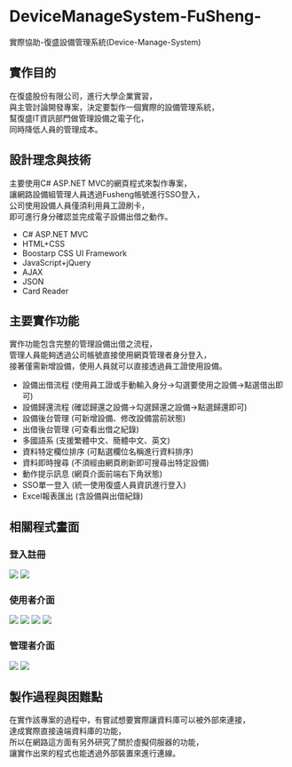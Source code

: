 # DeviceManageSystem-FuSheng-
實際協助-復盛設備管理系統(Device-Manage-System)

## 實作目的
在復盛股份有限公司，進行大學企業實習，<br>
與主管討論開發專案，決定要製作一個實際的設備管理系統，<br>
幫復盛IT資訊部門做管理設備之電子化，<br>
同時降低人員的管理成本。

## 設計理念與技術
主要使用C# ASP.NET MVC的網頁程式來製作專案，<br>
讓網路設備組管理人員透過Fusheng帳號進行SSO登入，<br>
公司使用設備人員僅須利用員工證刷卡，<br>
即可進行身分確認並完成電子設備出借之動作。
- C# ASP.NET MVC
- HTML+CSS
- Boostarp CSS UI Framework
- JavaScript+jQuery
- AJAX
- JSON
- Card Reader

## 主要實作功能
實作功能包含完整的管理設備出借之流程，<br>
管理人員能夠透過公司帳號直接使用網頁管理者身分登入，<br>
接著僅需新增設備，使用人員就可以直接透過員工證使用設備。<br>
- 設備出借流程 (使用員工證或手動輸入身分->勾選要使用之設備->點選借出即可)
- 設備歸還流程 (確認歸還之設備->勾選歸還之設備->點選歸還即可)
- 設備後台管理 (可新增設備、修改設備當前狀態)
- 出借後台管理 (可查看出借之紀錄)
- 多國語系 (支援繁體中文、簡體中文、英文)
- 資料特定欄位排序 (可點選欄位名稱進行資料排序)
- 資料即時搜尋 (不須經由網頁刷新即可搜尋出特定設備)
- 動作提示訊息 (網頁介面前端右下角狀態)
- SSO單一登入 (統一使用復盛人員資訊進行登入)
- Excel報表匯出 (含設備與出借紀錄)

## 相關程式畫面
### 登入註冊<br>
<img src="https://github.com/lfre84216/BookBorrowSystem/blob/main/7.png">
<img src="https://github.com/lfre84216/BookBorrowSystem/blob/main/8.png">
<br>

### 使用者介面<br>
<img src="https://github.com/lfre84216/BookBorrowSystem/blob/main/1.png">
<img src="https://github.com/lfre84216/BookBorrowSystem/blob/main/2.png">
<img src="https://github.com/lfre84216/BookBorrowSystem/blob/main/3.png">
<img src="https://github.com/lfre84216/BookBorrowSystem/blob/main/4.png">
<br>

### 管理者介面<br>
<img src="https://github.com/lfre84216/BookBorrowSystem/blob/main/5.png">
<img src="https://github.com/lfre84216/BookBorrowSystem/blob/main/6.png">
<br>

## 製作過程與困難點
在實作該專案的過程中，有嘗試想要實際讓資料庫可以被外部來連接，<br>
達成實際直接遠端資料庫的功能，<br>
所以在網路這方面有另外研究了關於虛擬伺服器的功能，<br>
讓實作出來的程式也能透過外部裝置來進行連線。
